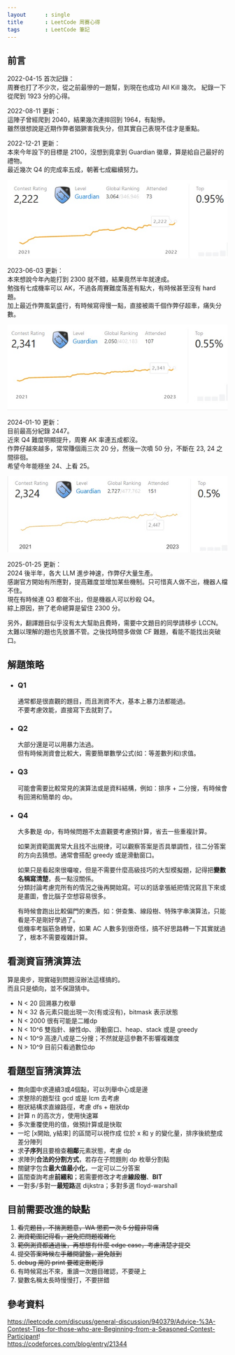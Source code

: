 ```yaml
---
layout      : single
title       : LeetCode 周賽心得
tags 		: LeetCode 筆記
---
```


## 前言

2022-04-15 首次記錄：  
周賽也打了不少次，從之前最慘的一題幫，到現在也成功 All Kill 幾次。
紀錄一下從爬到 1923 分的心得。  

2022-08-11 更新：  
這陣子曾經爬到 2040，結果幾次連摔回到 1964，有點慘。  
雖然很想說是近期作弊者猖獗害我失分，但其實自己表現不佳才是重點。  

2022-12-21 更新：  
本來今年設下的目標是 2100，沒想到竟拿到 Guardian 徽章，算是給自己最好的禮物。  
最近幾次 Q4 的完成率五成，朝著七成繼續努力。  

![guardian](/assets/img/2022-12-21.jpg)

2023-06-03 更新：  
本來想說今年內能打到 2300 就不錯，結果竟然半年就達成。  
勉強有七成機率可以 AK，不過各周賽難度落差有點大，有時候甚至沒有 hard 題。  
加上最近作弊風氣盛行，有時候寫得慢一點，直接被兩千個作弊仔超車，痛失分數。  

![2300](/assets/img/2023-06-03.jpg)

2024-01-10 更新：  
目前最高分紀錄 2447。  
近來 Q4 難度明顯提升，周賽 AK 率連五成都沒。  
作弊仔越來越多，常常賺個兩三次 20 分，然後一次噴 50 分，不斷在 23, 24 之間徘徊。  
希望今年能穩坐 24、上看 25。  

![2400](/assets/img/2024-01-10.jpg)

2025-01-25 更新：  
2024 後半年，各大 LLM 進步神速，作弊仔大量生產。  
感謝官方開始有所應對，提高難度並增加某些機制。只可惜真人做不出，機器人檔不住。  
現在有時候連 Q3 都做不出，但是機器人可以秒殺 Q4。  
綜上原因，拚了老命總算是留住 2300 分。  

另外，翻譯題目似乎沒有太大幫助且費時，需要中文題目的同學請移步 LCCN。  
太難以理解的題也先放置不管。之後找時間多做做 CF 難題，看能不能找出突破口。  

## 解題策略

- ### Q1  

    通常都是很直觀的題目，而且測資不大，基本上暴力法都能過。  
    不要考慮效能，直接寫下去就對了。

- ### Q2

    大部分還是可以用暴力法過。  
    但有時候測資會比較大，需要簡單數學公式(如：等差數列和)求值。  

- ### Q3

    可能會需要比較常見的演算法或是資料結構，例如：排序 + 二分搜，有時候會有回溯和簡單的 dp。  

- ### Q4

    大多數是 dp，有時候問題不太直觀要考慮預計算，省去一些重複計算。  

    如果測資範圍異常大且找不出規律，可以觀察答案是否具單調性，往二分答案的方向去猜想。通常會搭配 greedy 或是滑動窗口。  

    如果只是看起來很囉唆，但是不需要什麼高級技巧的大型模擬題，記得把**變數名稱寫清楚**，長一點沒關係。  
    分類討論考慮完所有的情況之後再開始寫。可以的話拿張紙把情況寫且下來或是畫圖，會比腦子空想容易很多。  

    有時候會跑出比較偏門的東西，如：併查集、線段樹、特殊字串演算法，只能看是不是剛好學過了。  
    低機率考腦筋急轉彎，如果 AC 人數多到很奇怪，搞不好思路轉一下其實就過了，根本不需要複雜計算。

## 看測資盲猜演算法

算是奧步，現實碰到問題沒辦法這樣搞的。  
而且只是傾向，並不保證猜中。  

- N < 20 回溯暴力枚舉  
- N < 32 各元素只能出現一次(有或沒有)，bitmask 表示狀態  
- N < 2000 很有可能是二維dp  
- N < 10^6 雙指針、線性dp、滑動窗口、heap、stack 或是 greedy  
- N < 10^9 高達八成是二分搜；不然就是這參數不影響複雜度  
- N > 10^9 目前只看過數位dp

## 看題型盲猜演算法

- 無向圖中求連續3或4個點，可以列舉中心或是邊  
- 求整除的題型往 gcd 或是 lcm 去考慮  
- 樹狀結構求直線路徑，考慮 dfs + 樹狀dp  
- 計算 n 的高次方，使用快速冪  
- 多次重覆使用的值，做預計算或是快取
- 一坨 [x開始, y結束] 的區間可以視作成 位於 x 和 y 的變化量，排序後統整成差分陣列  
- 求**子序列**且要檢查**相鄰**元素狀態，考慮 dp  
- 求陣列**合法的分割方式**，若存在子問題則 dp 枚舉分割點  
- 關鍵字包含**最大值最小化**，一定可以二分答案  
- 區間查詢考慮**前綴和**；若需要修改才考慮**線段樹**、**BIT**  
- 一對多/多對一**最短路**選 dijkstra；多對多選 floyd-warshall

## 目前需要改進的缺點

1. ~~看完題目，不揣測題意，WA 懲罰一次 5 分鐘非常痛~~  
2. ~~測資範圍記得看，避免把問題複雜化~~  
3. ~~範例測資都通過後，再想想有什麼 edge case，考慮清楚才提交~~  
4. ~~提交答案時候左手離開鍵盤，避免敲到~~  
5. ~~debug 用的 print 要確定刪乾淨~~
6. 有時候寫出不來，重讀一次題目確認，不要硬上  
7. 變數名稱太長時慢慢打，不要拼錯  

## 參考資料

<https://leetcode.com/discuss/general-discussion/940379/Advice-%3A-Contest-Tips-for-those-who-are-Beginning-from-a-Seasoned-Contest-Participant>!  
<https://codeforces.com/blog/entry/21344>  
